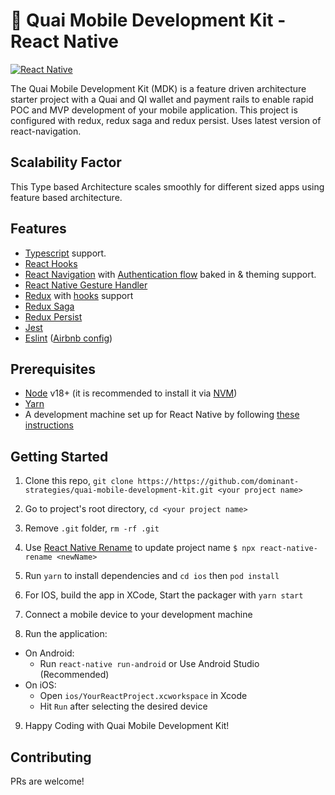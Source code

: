 # 🚀 Quai Mobile Development Kit - React Native

[![React Native](https://img.shields.io/badge/React%20Native-v0.73.6-green.svg)](https://facebook.github.io/react-native/)


The Quai Mobile Development Kit (MDK) is a feature driven architecture starter project with a Quai and QI wallet and payment rails to enable rapid POC and MVP development of your mobile application.
This project is configured with redux, redux saga
and redux persist. Uses latest version of react-navigation.


## Scalability Factor

This Type based Architecture scales smoothly for different sized apps using feature based architecture.

## Features
- [Typescript](https://www.typescriptlang.org/) support.
- [React Hooks](https://reactjs.org/docs/hooks-intro.html)
- [React Navigation](https://reactnavigation.org/) with [Authentication flow](https://reactnavigation.org/docs/auth-flow) baked in & theming support.
- [React Native Gesture Handler](https://github.com/kmagiera/react-native-gesture-handler)
- [Redux](http://redux.js.org/) with [hooks](https://react-redux.js.org/api/hooks) support
- [Redux Saga](https://redux-saga.js.org/)
- [Redux Persist](https://github.com/rt2zz/redux-persist/)
- [Jest](https://facebook.github.io/jest/)
- [Eslint](http://eslint.org/) ([Airbnb config](https://github.com/airbnb/javascript/tree/master/packages/eslint-config-airbnb))

## Prerequisites

- [Node](https://nodejs.org) v18+ (it is recommended to install it via [NVM](https://github.com/creationix/nvm))
- [Yarn](https://yarnpkg.com/)
- A development machine set up for React Native by following [these instructions](https://facebook.github.io/react-native/docs/getting-started.html)

## Getting Started

1. Clone this repo, `git clone https://https://github.com/dominant-strategies/quai-mobile-development-kit.git <your project name>`
2. Go to project's root directory, `cd <your project name>`
3. Remove `.git` folder, `rm -rf .git`
4. Use [React Native Rename](https://github.com/junedomingo/react-native-rename) to update project name `$ npx react-native-rename <newName>`
5. Run `yarn` to install dependencies and `cd ios`  then `pod install` 

6. For IOS, build the app in XCode, Start the packager with `yarn start` 
7. Connect a mobile device to your development machine
8. Run the application:

- On Android:
  - Run `react-native run-android` or Use Android Studio (Recommended)
- On iOS:
  - Open `ios/YourReactProject.xcworkspace` in Xcode
  - Hit `Run` after selecting the desired device

9. Happy Coding with Quai Mobile Development Kit!

## Contributing

PRs are welcome!
